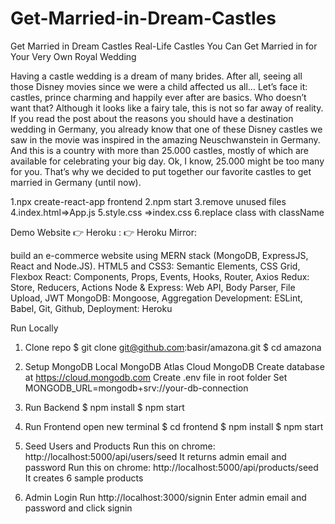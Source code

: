 # Get-Married-in-Dream-Castles
Get Married in Dream Castles
Real-Life Castles You Can Get Married in for Your Very Own Royal Wedding

Having a castle wedding is a dream of many brides. After all, seeing all those Disney movies since we were a child affected us all… Let’s face it: castles, prince charming and happily ever after are basics. Who doesn’t want that? Although it looks like a fairy tale, this is not so far away of reality. If you read the post about the reasons you should have a destination wedding in Germany, you already know that one of these Disney castles we saw in the movie was inspired in the amazing Neuschwanstein in Germany. And this is a country with more than 25.000 castles, mostly of which are available for celebrating your big day. Ok, I know, 25.000 might be too many for you. That’s why we decided to put together our favorite castles to get married in Germany (until now).

<!-- create react app -->
1.npx create-react-app frontend
2.npm start
3.remove unused files
4.index.html=>App.js
5.style.css =>index.css
6.replace class with className



Demo Website
👉 Heroku : 
👉 Heroku Mirror: 

build an e-commerce website using MERN stack (MongoDB, ExpressJS, React and Node.JS).
HTML5 and CSS3: Semantic Elements, CSS Grid, Flexbox
React: Components, Props, Events, Hooks, Router, Axios
Redux: Store, Reducers, Actions
Node & Express: Web API, Body Parser, File Upload, JWT
MongoDB: Mongoose, Aggregation
Development: ESLint, Babel, Git, Github,
Deployment: Heroku


Run Locally
1. Clone repo
$ git clone git@github.com:basir/amazona.git
$ cd amazona
2. Setup MongoDB
Local MongoDB
Atlas Cloud MongoDB
Create database at https://cloud.mongodb.com
Create .env file in root folder
Set MONGODB_URL=mongodb+srv://your-db-connection
3. Run Backend
$ npm install
$ npm start
4. Run Frontend
open new terminal
$ cd frontend
$ npm install
$ npm start

5. Seed Users and Products
Run this on chrome: http://localhost:5000/api/users/seed
It returns admin email and password
Run this on chrome: http://localhost:5000/api/products/seed
It creates 6 sample products
6. Admin Login
Run http://localhost:3000/signin
Enter admin email and password and click signin